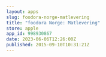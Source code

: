 ```yaml
---
layout: apps
slug: foodora-norge-matlevering
title: "foodora Norge: Matlevering"
store: apple
app_id: 998930867
date: 2023-06-06T12:26:00Z
published: 2015-09-10T10:31:21Z
---
```

